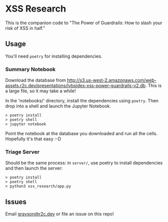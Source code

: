 # XSS Research

This is the companion code to "The Power of Guardrails: How to slash your risk of XSS in half."

## Usage

You'll need `poetry` for installing dependencies.

### Summary Notebook

Download the database from http://s3.us-west-2.amazonaws.com/web-assets.r2c.dev/presentations/lvbsides-xss-power-guardrails-v2.db. This is a large file, so it may take a while!

In the 'notebooks/' directory, install the dependencies using `poetry`. Then drop into a shell and launch the Jupyter Notebook.

```
> poetry install
> poetry shell
> jupyter notebook
```

Point the notebook at the database you downloaded and run all the cells. Hopefully it's that easy :-D

### Triage Server

Should be the same process: in `server/`, use poetry to install dependencies and then launch the server:

```
> poetry install
> poetry shell
> python3 xss_research/app.py
```

## Issues

Email grayson@r2c.dev or file an issue on this repo!
